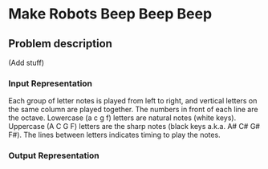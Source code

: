 # Make Robots Beep Beep Beep

## Problem description

(Add stuff)

### Input Representation

Each group of letter notes is played from left to right, and
vertical letters on the same column are played together. The numbers
in front of each line are the octave. Lowercase (a c g f) letters are natural
notes (white keys). Uppercase (A C G F) letters are the sharp notes
(black keys a.k.a. A# C# G# F#). The lines between letters indicates
timing to play the notes. 

### Output Representation

